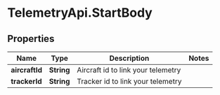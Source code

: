 # TelemetryApi.StartBody

## Properties

Name | Type | Description | Notes
------------ | ------------- | ------------- | -------------
**aircraftId** | **String** | Aircraft id to link your telemetry | 
**trackerId** | **String** | Tracker id to link your telemetry | 


